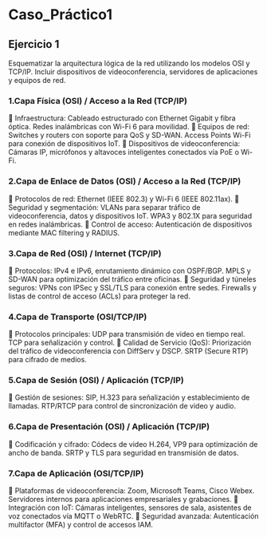 # Caso_Práctico1
## Ejercicio 1 

Esquematizar la arquitectura lógica de la red utilizando los modelos OSI y TCP/IP.
Incluir dispositivos de videoconferencia, servidores de aplicaciones y equipos de red.

### 1.Capa Física (OSI) / Acceso a la Red (TCP/IP)
🔹 Infraestructura:
Cableado estructurado con Ethernet Gigabit y fibra óptica.
Redes inalámbricas con Wi-Fi 6 para movilidad.
 🔹 Equipos de red:
Switches y routers con soporte para QoS y SD-WAN.
Access Points Wi-Fi para conexión de dispositivos IoT.
 🔹 Dispositivos de videoconferencia:
Cámaras IP, micrófonos y altavoces inteligentes conectados vía PoE o Wi-Fi.

 ### 2.Capa de Enlace de Datos (OSI) / Acceso a la Red (TCP/IP)
🔹 Protocolos de red:
Ethernet (IEEE 802.3) y Wi-Fi 6 (IEEE 802.11ax).
 🔹 Seguridad y segmentación:
VLANs para separar tráfico de videoconferencia, datos y dispositivos IoT.
WPA3 y 802.1X para seguridad en redes inalámbricas.
 🔹 Control de acceso:
Autenticación de dispositivos mediante MAC filtering y RADIUS.

### 3.Capa de Red (OSI) / Internet (TCP/IP)
🔹 Protocolos:
IPv4 e IPv6, enrutamiento dinámico con OSPF/BGP.
MPLS y SD-WAN para optimización del tráfico entre oficinas.
 🔹 Seguridad y túneles seguros:
VPNs con IPSec y SSL/TLS para conexión entre sedes.
Firewalls y listas de control de acceso (ACLs) para proteger la red.

### 4.Capa de Transporte (OSI/TCP/IP)
🔹 Protocolos principales:
UDP para transmisión de video en tiempo real.
TCP para señalización y control.
 🔹 Calidad de Servicio (QoS):
Priorización del tráfico de videoconferencia con DiffServ y DSCP.
SRTP (Secure RTP) para cifrado de medios.

### 5.Capa de Sesión (OSI) / Aplicación (TCP/IP)
🔹 Gestión de sesiones:
SIP, H.323 para señalización y establecimiento de llamadas.
RTP/RTCP para control de sincronización de video y audio.

### 6.Capa de Presentación (OSI) / Aplicación (TCP/IP)
🔹 Codificación y cifrado:
Códecs de video H.264, VP9 para optimización de ancho de banda.
SRTP y TLS para seguridad en transmisión de datos.

### 7.Capa de Aplicación (OSI/TCP/IP)
🔹 Plataformas de videoconferencia:
Zoom, Microsoft Teams, Cisco Webex.
Servidores internos para aplicaciones empresariales y grabaciones.
 🔹 Integración con IoT:
Cámaras inteligentes, sensores de sala, asistentes de voz conectados vía MQTT o WebRTC.
 🔹 Seguridad avanzada:
Autenticación multifactor (MFA) y control de accesos IAM.
